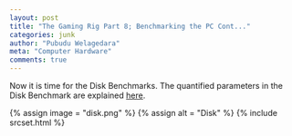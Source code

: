 ```yaml
---
layout: post
title: "The Gaming Rig Part 8; Benchmarking the PC Cont..."
categories: junk
author: "Pubudu Welagedara"
meta: "Computer Hardware"
comments: true
---
```


Now it is time for the Disk Benchmarks. The quantified parameters in the Disk Benchmark are explained [here][crystal_disk].

{% assign image = "disk.png" %}
{% assign alt = "Disk" %}
{% include srcset.html %}

[crystal_disk]: https://www.brentozar.com/archive/2012/03/how-fast-your-san-or-how-slow/






















